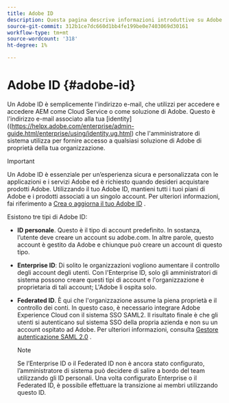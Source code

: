 ```yaml
---
title: Adobe ID
description: Questa pagina descrive informazioni introduttive su Adobe ID.
source-git-commit: 312b1ce7dc660d1bb4fe199be0e7403069d30161
workflow-type: tm+mt
source-wordcount: '318'
ht-degree: 1%

---
```



# Adobe ID {#adobe-id}

Un Adobe ID è semplicemente l&#39;indirizzo e-mail, che utilizzi per accedere e accedere AEM come Cloud Service o come soluzione di Adobe. Questo è l&#39;indirizzo e-mail associato alla tua [identity]((https://helpx.adobe.com/enterprise/admin-guide.html/enterprise/using/identity.ug.html) che l&#39;amministratore di sistema utilizza per fornire accesso a qualsiasi soluzione di Adobe di proprietà della tua organizzazione.

>[!IMPORTANT]
>Un Adobe ID è essenziale per un’esperienza sicura e personalizzata con le applicazioni e i servizi Adobe ed è richiesto quando desideri acquistare prodotti Adobe. Utilizzando il tuo Adobe ID, mantieni tutti i tuoi piani di Adobe e i prodotti associati a un singolo account. Per ulteriori informazioni, fai riferimento a [Crea o aggiorna il tuo Adobe ID](https://helpx.adobe.com/ca/manage-account/using/create-update-adobe-id.html#HowtocreateorupdateyourAdobeID) .


Esistono tre tipi di Adobe ID:

* **ID personale**. Questo è il tipo di account predefinito. In sostanza, l’utente deve creare un account su adobe.com. In altre parole, questo account è gestito da Adobe e chiunque può creare un account di questo tipo.

* **Enterprise ID**: Di solito le organizzazioni vogliono aumentare il controllo degli account degli utenti. Con l&#39;Enterprise ID, solo gli amministratori di sistema possono creare questi tipi di account e l&#39;organizzazione è proprietaria di tali account; L&#39;Adobe li ospita solo.

* **Federated ID**. È qui che l&#39;organizzazione assume la piena proprietà e il controllo dei conti. In questo caso, è necessario integrare Adobe Experience Cloud con il sistema SSO SAML2. Il risultato finale è che gli utenti si autenticano sul sistema SSO della propria azienda e non su un account ospitato ad Adobe. Per ulteriori informazioni, consulta [Gestore autenticazione SAML 2.0](https://experienceleague.adobe.com/docs/experience-manager-65/administering/security/saml-2-0-authenticationhandler.html#security) .

   >[!NOTE]
   >Se l’Enterprise ID o il Federated ID non è ancora stato configurato, l’amministratore di sistema può decidere di salire a bordo del team utilizzando gli ID personali. Una volta configurato Enterprise o il Federated ID, è possibile effettuare la transizione ai membri utilizzando questo ID.





